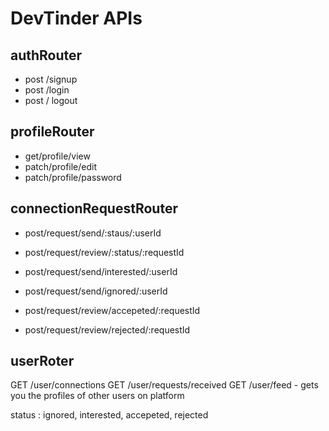 # DevTinder APIs

## authRouter

- post /signup
- post /login
- post / logout

## profileRouter

- get/profile/view
- patch/profile/edit
- patch/profile/password

## connectionRequestRouter

- post/request/send/:staus/:userId
- post/request/review/:status/:requestId

- post/request/send/interested/:userId
- post/request/send/ignored/:userId
- post/request/review/accepeted/:requestId
- post/request/review/rejected/:requestId

## userRoter

GET /user/connections
GET /user/requests/received
GET /user/feed - gets you the profiles of other users on platform

status : ignored, interested, accepeted, rejected
